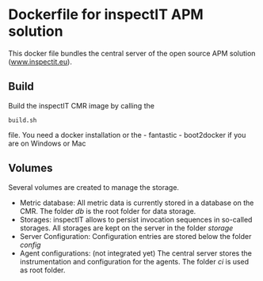 # Dockerfile for inspectIT APM solution
This docker file bundles the central server of the open source APM solution (www.inspectit.eu). 

## Build
Build the inspectIT CMR image by calling the 
```
build.sh
```
file. You need a docker installation or the - fantastic - boot2docker if you are on Windows or Mac

## Volumes
Several volumes are created to manage the storage.
- Metric database: All metric data is currently stored in a database on the CMR. The folder *db* is the root folder for data storage.
- Storages: inspectIT allows to persist invocation sequences in so-called storages. All storages are kept on the server in the folder *storage*
- Server Configuration: Configuration entries are stored below the folder *config*
- Agent configurations: (not integrated yet) The central server stores the instrumentation and configuration for the agents. The folder *ci* is used as root folder.

